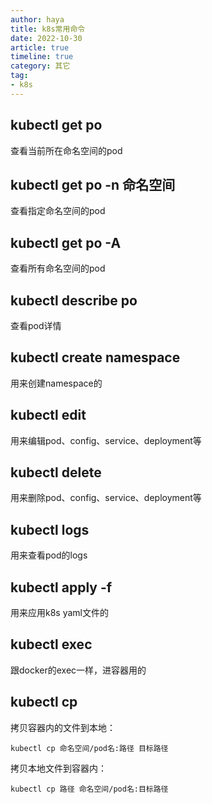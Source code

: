 ```yaml
---
author: haya
title: k8s常用命令
date: 2022-10-30
article: true
timeline: true
category: 其它
tag:
- k8s
---
```


## kubectl get po
查看当前所在命名空间的pod

## kubectl get po -n 命名空间
查看指定命名空间的pod

## kubectl get po -A
查看所有命名空间的pod

## kubectl describe po
查看pod详情

## kubectl create namespace
用来创建namespace的

## kubectl edit
用来编辑pod、config、service、deployment等

## kubectl delete
用来删除pod、config、service、deployment等

## kubectl logs 
用来查看pod的logs

## kubectl apply -f
用来应用k8s yaml文件的

## kubectl exec 
跟docker的exec一样，进容器用的

## kubectl cp
拷贝容器内的文件到本地：
```shell
kubectl cp 命名空间/pod名:路径 目标路径
```
拷贝本地文件到容器内：
```shell
kubectl cp 路径 命名空间/pod名:目标路径
```


